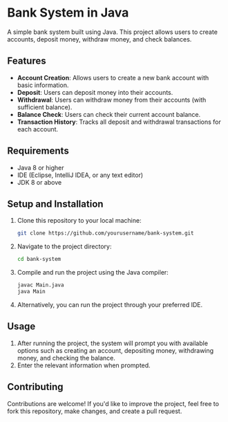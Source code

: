 # Bank System in Java

A simple bank system built using Java. This project allows users to create accounts, deposit money, withdraw money, and check balances.

## Features

- **Account Creation**: Allows users to create a new bank account with basic information.
- **Deposit**: Users can deposit money into their accounts.
- **Withdrawal**: Users can withdraw money from their accounts (with sufficient balance).
- **Balance Check**: Users can check their current account balance.
- **Transaction History**: Tracks all deposit and withdrawal transactions for each account.

## Requirements

- Java 8 or higher
- IDE (Eclipse, IntelliJ IDEA, or any text editor)
- JDK 8 or above

## Setup and Installation

1. Clone this repository to your local machine:
    ```bash
    git clone https://github.com/yourusername/bank-system.git
    ```

2. Navigate to the project directory:
    ```bash
    cd bank-system
    ```

3. Compile and run the project using the Java compiler:
    ```bash
    javac Main.java
    java Main
    ```

4. Alternatively, you can run the project through your preferred IDE.

## Usage

1. After running the project, the system will prompt you with available options such as creating an account, depositing money, withdrawing money, and checking the balance.
2. Enter the relevant information when prompted.

## Contributing

Contributions are welcome! If you'd like to improve the project, feel free to fork this repository, make changes, and create a pull request.

